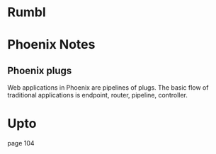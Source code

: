 # Rumbl

# Phoenix Notes

## Phoenix plugs

Web applications in Phoenix are pipelines of plugs. The basic flow of traditional applications is endpoint, router, pipeline, controller.

# Upto
page 104

